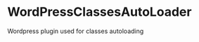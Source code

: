 WordPressClassesAutoLoader
==========================

Wordpress plugin used for classes autoloading
